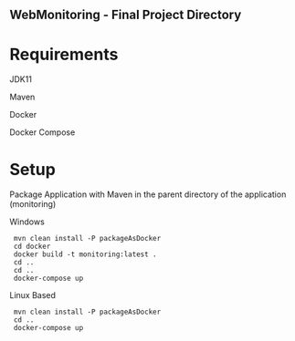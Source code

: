 ## WebMonitoring - Final Project Directory

# Requirements

JDK11

Maven

Docker

Docker Compose

# Setup

Package Application with Maven in the parent directory of the application (monitoring)

Windows  
```
 mvn clean install -P packageAsDocker
 cd docker
 docker build -t monitoring:latest .
 cd .. 
 cd ..
 docker-compose up
```

Linux Based 
```
 mvn clean install -P packageAsDocker
 cd ..
 docker-compose up
```
